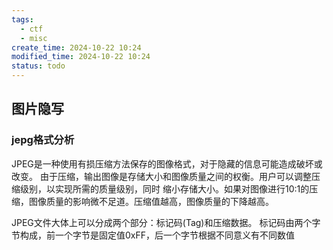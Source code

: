 ```yaml
---
tags:
  - ctf
  - misc
create_time: 2024-10-22 10:24
modified_time: 2024-10-22 10:24
status: todo
---
```

## 图片隐写

### jepg格式分析

JPEG是一种使用有损压缩方法保存的图像格式，对于隐藏的信息可能造成破坏或改变。
由于压缩，输出图像是存储大小和图像质量之间的权衡。用户可以调整压缩级别，以实现所需的质量级别，同时
缩小存储大小。如果对图像进行10:1的压缩，图像质量的影响微不足道。压缩值越高，图像质量的下降越高。

JPEG文件大体上可以分成两个部分：标记码(Tag)和压缩数据。
标记码由两个字节构成，前一个字节是固定值0xFF，后一个字节根据不同意义有不同数值





